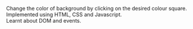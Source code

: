 Change the color of background by clicking on the desired colour square.<br>
Implemented using HTML, CSS and Javascript.<br>
Learnt about DOM and events.
